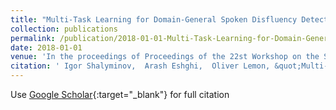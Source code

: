 ```yaml
---
title: "Multi-Task Learning for Domain-General Spoken Disfluency Detection in Dialogue Systems"
collection: publications
permalink: /publication/2018-01-01-Multi-Task-Learning-for-Domain-General-Spoken-Disfluency-Detection-in-Dialogue-Systems
date: 2018-01-01
venue: 'In the proceedings of Proceedings of the 22st Workshop on the Semantics and Pragmatics of Dialogue (SemDial 2018 - AixDial)'
citation: ' Igor Shalyminov,  Arash Eshghi,  Oliver Lemon, &quot;Multi-Task Learning for Domain-General Spoken Disfluency Detection in Dialogue Systems.&quot; In the proceedings of Proceedings of the 22st Workshop on the Semantics and Pragmatics of Dialogue (SemDial 2018 - AixDial), 2018.'
---
```

Use [Google Scholar](https://scholar.google.com/scholar?q=Multi+Task+Learning+for+Domain+General+Spoken+Disfluency+Detection+in+Dialogue+Systems){:target="_blank"} for full citation